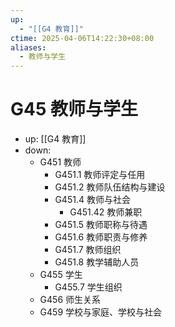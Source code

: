 ```yaml
---
up:
  - "[[G4 教育]]"
ctime: 2025-04-06T14:22:30+08:00
aliases:
  - 教师与学生
---
```


# G45 教师与学生

- up: [[G4 教育]]
- down:	
	- G451 教师
		- G451.1 教师评定与任用
		- G451.2 教师队伍结构与建设
		- G451.4 教师与社会
			- G451.42 教师兼职
		- G451.5 教师职称与待遇
		- G451.6 教师职责与修养
		- G451.7 教师组织
		- G451.8 教学辅助人员
	- G455 学生
		- G455.7 学生组织
	- G456 师生关系
	- G459 学校与家庭、学校与社会
	

